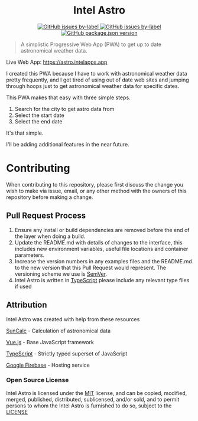 <h1 align="center">Intel Astro</h1>

<p align="center">
   <a href="https://img.shields.io/github/issues/rootr/intel-astro/bug">
      <img src="https://img.shields.io/github/issues/rootr/intel-astro/bug" alt="GitHub issues by-label" />
   </a>
   <a href="https://img.shields.io/github/issues/rootr/intel-astro/enhancement">
      <img src="https://img.shields.io/github/issues/rootr/intel-astro/enhancement" alt="GitHub issues by-label" />
   </a>
   <a href="https://img.shields.io/github/package-json/v/rootr/intel-astro">
      <img src="https://img.shields.io/github/package-json/v/rootr/intel-astro" alt="GitHub package.json version" />
   </a>
</p>

> A simplistic Progressive Web App (PWA) to get up to date astronomical weather data.

Live Web App: https://astro.intelapps.app

I created this PWA because I have to work with astronomical weather data pretty frequently, and I got tired of using out of date web sites and jumping through hoops just to get astronomical weather data for specific dates.

This PWA makes that easy with three simple steps.

1. Search for the city to get astro data from
2. Select the start date
3. Select the end date

It's that simple.

I'll be adding additional features in the near future.

# Contributing

When contributing to this repository, please first discuss the change you wish to make via issue,
email, or any other method with the owners of this repository before making a change.

## Pull Request Process

1. Ensure any install or build dependencies are removed before the end of the layer when doing a
   build.
2. Update the README.md with details of changes to the interface, this includes new environment
   variables, useful file locations and container parameters.
3. Increase the version numbers in any examples files and the README.md to the new version that this
   Pull Request would represent. The versioning scheme we use is [SemVer](http://semver.org/).
4. Intel Astro is written in [TypeScript](https://www.typescriptlang.org/) please include any relevant type files if used

## Attribution

Intel Astro was created with help from these resources

[SunCalc](https://github.com/mourner/suncalc) - Calculation of astronomical data

[Vue.js](https://vuejs.org/) - Base JavaScript framework

[TypeScript](https://www.typescriptlang.org/) - Strictly typed superset of JavaScript

[Google Firebase](https://firebase.google.com/) - Hosting service

### Open Source License

Intel Astro is licensed under the [MIT](LICENSE) license, and can be copied, modified, merged, published, distributed, sublicensed, and/or sold, and to permit persons to whom the Intel Astro is furnished to do so, subject to the [LICENSE](LICENSE)
